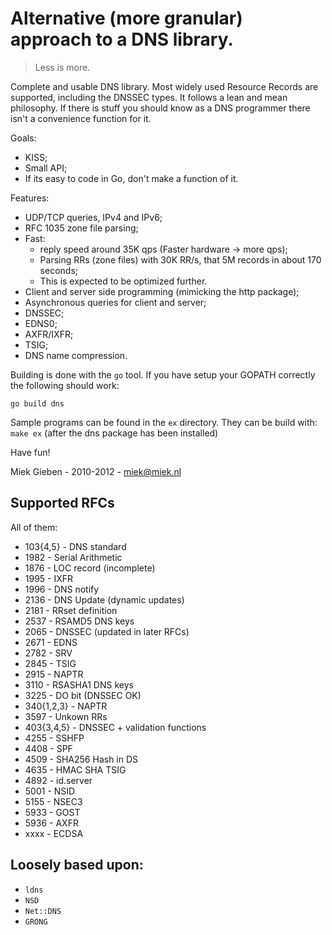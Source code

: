 # Alternative (more granular) approach to a DNS library.

> Less is more.

Complete and usable DNS library. Most widely used Resource Records are
supported, including the DNSSEC types. It follows a lean and mean philosophy.
If there is stuff you should know as a DNS programmer there isn't a convenience
function for it. 

Goals:
* KISS;
* Small API;
* If its easy to code in Go, don't make a function of it.

Features:

* UDP/TCP queries, IPv4 and IPv6;
* RFC 1035 zone file parsing;
* Fast: 
    * reply speed around 35K qps (Faster hardware -> more qps);
    * Parsing RRs (zone files) with 30K RR/s, that 5M records
        in about 170 seconds;
    * This is expected to be optimized further.
* Client and server side programming (mimicking the http package);
* Asynchronous queries for client and server;
* DNSSEC;
* EDNS0;
* AXFR/IXFR;
* TSIG;
* DNS name compression.

Building is done with the `go` tool. If you have setup your GOPATH
correctly the following should work:

    go build dns

Sample programs can be found in the `ex` directory. They can 
be build with: `make ex` (after the dns package has been installed)

Have fun!

Miek Gieben  -  2010-2012 - miek@miek.nl

## Supported RFCs

All of them:

* 103{4,5}  - DNS standard
* 1982 - Serial Arithmetic
* 1876 - LOC record (incomplete)
* 1995 - IXFR
* 1996 - DNS notify
* 2136 - DNS Update (dynamic updates)
* 2181 - RRset definition
* 2537 - RSAMD5 DNS keys
* 2065 - DNSSEC (updated in later RFCs)
* 2671 - EDNS
* 2782 - SRV
* 2845 - TSIG
* 2915 - NAPTR
* 3110 - RSASHA1 DNS keys
* 3225 - DO bit (DNSSEC OK)
* 340{1,2,3} - NAPTR
* 3597 - Unkown RRs
* 403{3,4,5} - DNSSEC + validation functions
* 4255 - SSHFP
* 4408 - SPF
* 4509 - SHA256 Hash in DS
* 4635 - HMAC SHA TSIG
* 4892 - id.server
* 5001 - NSID 
* 5155 - NSEC3
* 5933 - GOST
* 5936 - AXFR
* xxxx - ECDSA

## Loosely based upon:

* `ldns`
* `NSD`
* `Net::DNS`
* `GRONG`
